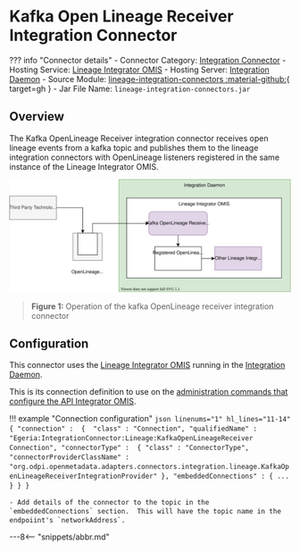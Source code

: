 <!-- SPDX-License-Identifier: CC-BY-4.0 -->
<!-- Copyright Contributors to the ODPi Egeria project. -->

# Kafka Open Lineage Receiver Integration Connector

??? info "Connector details"
    - Connector Category: [Integration Connector](/egeria-docs/connectors/integration-connector)
    - Hosting Service: [Lineage Integrator OMIS](/egeria-docs/services/omis/lineage-integrator)
    - Hosting Server: [Integration Daemon](/egeria-docs/concepts/integration-daemon)
    - Source Module: [lineage-integration-connectors :material-github:](https://github.com/odpi/egeria/tree/master/open-metadata-implementation/adapters/open-connectors/integration-connectors/lineage-integration-connectors){ target=gh }
    - Jar File Name: `lineage-integration-connectors.jar`

## Overview

The Kafka OpenLineage Receiver integration connector receives open lineage events from a kafka topic and publishes them to the lineage integration connectors with OpenLineage listeners registered in the same instance of the Lineage Integrator OMIS.

![Figure 1](kafka-open-lineage-receiver-integration-connector.svg)
> **Figure 1:** Operation of the kafka OpenLineage receiver integration connector


## Configuration

This connector uses the [Lineage Integrator OMIS](/egeria-docs/services/omis/lineage-integrator/overview)
running in the [Integration Daemon](/egeria-docs/concepts/integration-daemon).

This is its connection definition to use on the [administration commands that configure the API Integrator OMIS](/egeria-docs/guides/admin/servers/configuring-an-integration-daemon/#configure-the-integration-services).

!!! example "Connection configuration"
    ```json linenums="1" hl_lines="11-14"
    {
       "connection" : 
                    { 
                        "class" : "Connection",
                        "qualifiedName" : "Egeria:IntegrationConnector:Lineage:KafkaOpenLineageReceiver Connection",
                        "connectorType" : 
                        {
                            "class" : "ConnectorType",
                            "connectorProviderClassName" : "org.odpi.openmetadata.adapters.connectors.integration.lineage.KafkaOpenLineageReceiverIntegrationProvider"
                        },
                        "embeddedConnections" :
                        {
                            ...
                        }
                    }
    }
    ```

    - Add details of the connector to the topic in the `embeddedConnections` section.  This will have the topic name in the endpoiint's `networkAddress`.

---8<-- "snippets/abbr.md"